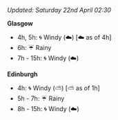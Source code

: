 *Updated: Saturday 22nd April 02:30*

**Glasgow**

* 4h, 5h: :cyclone: Windy (:cloud:) [:cloud: as of 4h]
* 6h: :umbrella: Rainy
* 7h - 15h: :cyclone: Windy (:cloud:)

**Edinburgh**

* 4h: :cyclone: Windy (:partly_sunny:) [:partly_sunny: as of 1h]
* 5h - 7h: :umbrella: Rainy
* 8h - 15h: :cyclone: Windy (:cloud:)
